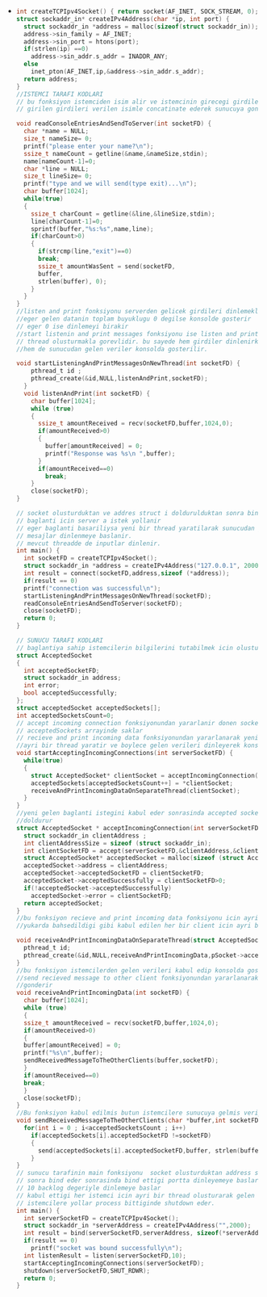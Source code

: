- ```c
  int createTCPIpv4Socket() { return socket(AF_INET, SOCK_STREAM, 0); }
  struct sockaddr_in* createIPv4Address(char *ip, int port) {
    struct sockaddr_in *address = malloc(sizeof(struct sockaddr_in));
    address->sin_family = AF_INET;
    address->sin_port = htons(port);
    if(strlen(ip) ==0)
      address->sin_addr.s_addr = INADDR_ANY;
    else
      inet_pton(AF_INET,ip,&address->sin_addr.s_addr);
    return address;
  }
  //ISTEMCI TARAFI KODLARI
  // bu fonksiyon istemciden isim alir ve istemcinin girecegi girdileri dinler 
  // girilen girdileri verilen isimle concatinate ederek sunucuya gondermekle gorevlidir.
  
  void readConsoleEntriesAndSendToServer(int socketFD) {
    char *name = NULL;
    size_t nameSize= 0;
    printf("please enter your name?\n");
    ssize_t nameCount = getline(&name,&nameSize,stdin);
    name[nameCount-1]=0;
    char *line = NULL;
    size_t lineSize= 0;
    printf("type and we will send(type exit)...\n");
    char buffer[1024];
    while(true)
    {
      ssize_t charCount = getline(&line,&lineSize,stdin);
      line[charCount-1]=0;
      sprintf(buffer,"%s:%s",name,line);
      if(charCount>0)
      {
        if(strcmp(line,"exit")==0)
        break;
        ssize_t amountWasSent = send(socketFD,
        buffer,
        strlen(buffer), 0);
      }
    }
  }
  //listen and print fonksiyonu serverden gelicek girdileri dinlemekle gorevlidir
  //eger gelen datanin toplam buyuklugu 0 degilse konsolde gosterir 
  // eger 0 ise dinlemeyi birakir
  //start listenin and print messages fonksiyonu ise listen and print fonksiyonu icin
  // thread olusturmakla gorevlidir. bu sayede hem girdiler dinlenirken
  //hem de sunucudan gelen veriler konsolda gosterilir.
  
  void startListeningAndPrintMessagesOnNewThread(int socketFD) {
      pthread_t id ;
      pthread_create(&id,NULL,listenAndPrint,socketFD);
    }
    void listenAndPrint(int socketFD) {
      char buffer[1024];
      while (true)
      {
        ssize_t amountReceived = recv(socketFD,buffer,1024,0);
        if(amountReceived>0)
        {
          buffer[amountReceived] = 0;
          printf("Response was %s\n ",buffer);
        }
        if(amountReceived==0)
          break;
      }
      close(socketFD);
  }
  
  // socket olusturduktan ve addres struct i doldurulduktan sonra bind edilir
  // baglanti icin server a istek yollanir
  // eger baglanti basariliysa yeni bir thread yaratilarak sunucudan gelen
  // mesajlar dinlenmeye baslanir.
  // mevcut threadde de inputlar dinlenir.
  int main() {
    int socketFD = createTCPIpv4Socket();
    struct sockaddr_in *address = createIPv4Address("127.0.0.1", 2000);
    int result = connect(socketFD,address,sizeof (*address));
    if(result == 0)
    printf("connection was successful\n");
    startListeningAndPrintMessagesOnNewThread(socketFD);
    readConsoleEntriesAndSendToServer(socketFD);
    close(socketFD);
    return 0;
  }
  
  // SUNUCU TARAFI KODLARI
  // baglantiya sahip istemcilerin bilgilerini tutabilmek icin olusturulmus bir yapidir.
  struct AcceptedSocket
  {
    int acceptedSocketFD;
    struct sockaddr_in address;
    int error;
    bool acceptedSuccessfully;
  };
  struct acceptedSocket acceptedSockets[];
  int acceptedSocketsCount=0;
  // accept incoming connection fonksiyonundan yararlanir donen socket verilerini 
  // acceptedSockets arrayinde saklar
  // recieve and print incoming data fonksiyonundan yararlanarak yeni client icin
  //ayri bir thread yaratir ve boylece gelen verileri dinleyerek konsolda gosterir.
  void startAcceptingIncomingConnections(int serverSocketFD) {
    while(true)
    {
      struct AcceptedSocket* clientSocket = acceptIncomingConnection(serverSocketFD);
      acceptedSockets[acceptedSocketsCount++] = *clientSocket;
      receiveAndPrintIncomingDataOnSeparateThread(clientSocket);
    }
  }
  //yeni gelen baglanti istegini kabul eder sonrasinda accepted socket struct yapisini
  //doldurur
  struct AcceptedSocket * acceptIncomingConnection(int serverSocketFD) {
    struct sockaddr_in clientAddress ;
    int clientAddressSize = sizeof (struct sockaddr_in);
    int clientSocketFD = accept(serverSocketFD,&clientAddress,&clientAddressSize);
    struct AcceptedSocket* acceptedSocket = malloc(sizeof (struct AcceptedSocket));
    acceptedSocket->address = clientAddress;
    acceptedSocket->acceptedSocketFD = clientSocketFD;
    acceptedSocket->acceptedSuccessfully = clientSocketFD>0;
    if(!acceptedSocket->acceptedSuccessfully)
      acceptedSocket->error = clientSocketFD;
    return acceptedSocket;
  }
  //bu fonksiyon recieve and print incoming data fonksiyonu icin ayri bir thread olusturur
  //yukarda bahsedildigi gibi kabul edilen her bir client icin ayri bir thread olusturulur
  
  void receiveAndPrintIncomingDataOnSeparateThread(struct AcceptedSocket *pSocket) {
    pthread_t id;
    pthread_create(&id,NULL,receiveAndPrintIncomingData,pSocket->acceptedSocketFD);
  }
  //bu fonksiyon istemcilerden gelen verileri kabul edip konsolda gostermekle gorevlidir.
  //send recieved message to other client fonksiyonundan yararlanarak butun istemcilere 
  //gonderir
  void receiveAndPrintIncomingData(int socketFD) {
    char buffer[1024];
    while (true)
    {
    ssize_t amountReceived = recv(socketFD,buffer,1024,0);
    if(amountReceived>0)
    {
    buffer[amountReceived] = 0;
    printf("%s\n",buffer);
    sendReceivedMessageToTheOtherClients(buffer,socketFD);
    }
    if(amountReceived==0)
    break;
    }
    close(socketFD);
  }
  //Bu fonksiyon kabul edilmis butun istemcilere sunucuya gelmis veriyi yollar
  void sendReceivedMessageToTheOtherClients(char *buffer,int socketFD) {
    for(int i = 0 ; i<acceptedSocketsCount ; i++)
      if(acceptedSockets[i].acceptedSocketFD !=socketFD)
      {
        send(acceptedSockets[i].acceptedSocketFD,buffer, strlen(buffer),0);
      }
  }
  // sunucu tarafinin main fonksiyonu  socket olusturduktan address structini doldurduktan
  // sonra bind eder sonrasinda bind ettigi portta dinleyemeye baslar
  // 10 backlog degeriyle dinlemeye baslar
  // kabul ettigi her istemci icin ayri bir thread olusturarak gelen verileri butun
  // istemcilere yollar process bittiginde shutdown eder.
  int main() {
    int serverSocketFD = createTCPIpv4Socket();
    struct sockaddr_in *serverAddress = createIPv4Address("",2000);
    int result = bind(serverSocketFD,serverAddress, sizeof(*serverAddress));
    if(result == 0)
      printf("socket was bound successfully\n");
    int listenResult = listen(serverSocketFD,10);
    startAcceptingIncomingConnections(serverSocketFD);
    shutdown(serverSocketFD,SHUT_RDWR);
    return 0;
  }
  ```